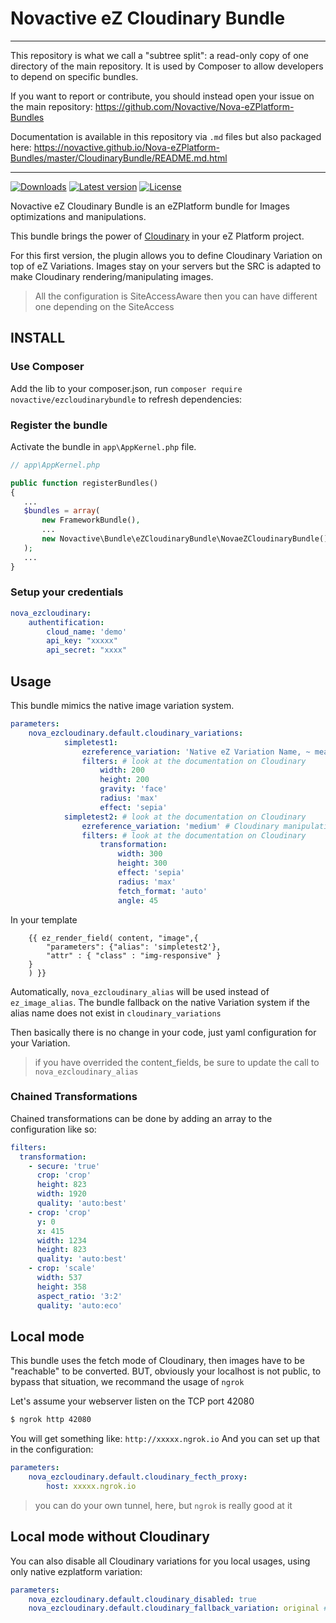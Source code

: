 # Novactive eZ Cloudinary Bundle

----

This repository is what we call a "subtree split": a read-only copy of one directory of the main repository. 
It is used by Composer to allow developers to depend on specific bundles.

If you want to report or contribute, you should instead open your issue on the main repository: https://github.com/Novactive/Nova-eZPlatform-Bundles

Documentation is available in this repository via `.md` files but also packaged here: https://novactive.github.io/Nova-eZPlatform-Bundles/master/CloudinaryBundle/README.md.html

----

[![Downloads](https://img.shields.io/packagist/dt/novactive/ezcloudinarybundle.svg?style=flat-square)](https://packagist.org/packages/novactive/ezcloudinarybundle)
[![Latest version](https://img.shields.io/github/release/Novactive/NovaeZCloudinaryBundle.svg?style=flat-square)](https://github.com/Novactive/NovaeZCloudinaryBundle/releases)
[![License](https://img.shields.io/packagist/l/novactive/ezcloudinarybundle.svg?style=flat-square)](LICENSE)

Novactive eZ Cloudinary Bundle is an eZPlatform bundle for Images optimizations and manipulations.

This bundle brings the power of [Cloudinary](https://demo.cloudinary.com/?mode=default) in your eZ Platform project.

For this first version, the plugin allows you to define Cloudinary Variation on top of eZ Variations.
Images stay on your servers but the SRC is adapted to make Cloudinary rendering/manipulating images.

> All the configuration is SiteAccessAware then you can have different one depending on the SiteAccess

## INSTALL

### Use Composer

Add the lib to your composer.json, run `composer require novactive/ezcloudinarybundle` to refresh dependencies:

### Register the bundle

Activate the bundle in `app\AppKernel.php` file.

```php
// app\AppKernel.php

public function registerBundles()
{
   ...
   $bundles = array(
       new FrameworkBundle(),
       ...
       new Novactive\Bundle\eZCloudinaryBundle\NovaeZCloudinaryBundle(),
   );
   ...
}
```

### Setup your credentials

```yaml
nova_ezcloudinary:
    authentification:
        cloud_name: 'demo'
        api_key: "xxxxx"
        api_secret: "xxxx"
```

## Usage

This bundle mimics the native image variation system.

```yaml
parameters:
    nova_ezcloudinary.default.cloudinary_variations:
            simpletest1:
                ezreference_variation: 'Native eZ Variation Name, ~ means original'
                filters: # look at the documentation on Cloudinary
                    width: 200
                    height: 200
                    gravity: 'face'
                    radius: 'max'
                    effect: 'sepia'
            simpletest2: # look at the documentation on Cloudinary
                ezreference_variation: 'medium' # Cloudinary manipulation are going to be base on the medium alias
                filters: # look at the documentation on Cloudinary
                    transformation:
                        width: 300
                        height: 300
                        effect: 'sepia'
                        radius: 'max'
                        fetch_format: 'auto'
                        angle: 45

```

In your template

```twig
    {{ ez_render_field( content, "image",{
        "parameters": {"alias": 'simpletest2'},
        "attr" : { "class" : "img-responsive" }
    }
    ) }}
```

Automatically, `nova_ezcloudinary_alias` will be used instead of `ez_image_alias`.
The bundle fallback on the native Variation system if the alias name does not exist in `cloudinary_variations`

Then basically there is no change in your code, just yaml configuration for your Variation.

> if you have overrided the content_fields, be sure to update the call to `nova_ezcloudinary_alias`


### Chained Transformations
Chained transformations can be done by adding an array to the configuration like so:
```yaml 
filters:
  transformation:
    - secure: 'true'
      crop: 'crop'
      height: 823
      width: 1920
      quality: 'auto:best'
    - crop: 'crop'
      y: 0
      x: 415
      width: 1234
      height: 823
      quality: 'auto:best'
    - crop: 'scale'
      width: 537
      height: 358
      aspect_ratio: '3:2'
      quality: 'auto:eco'
```

## Local mode

This bundle uses the fetch mode of Cloudinary, then images have to be "reachable" to be converted.
BUT, obviously your localhost is not public, to bypass that situation, we recommand the usage of `ngrok`

Let's assume your webserver listen on the TCP port 42080
```bash
$ ngrok http 42080
```

You will get something like:  `http://xxxxx.ngrok.io`
And you can set up that in the configuration:

```yaml
parameters:
    nova_ezcloudinary.default.cloudinary_fecth_proxy:
        host: xxxxx.ngrok.io
```

> you can do your own tunnel, here, but `ngrok` is really good at it

## Local mode without Cloudinary

You can also disable all Cloudinary variations for you local usages, using only native ezplatform variation:

```yaml
parameters:
    nova_ezcloudinary.default.cloudinary_disabled: true
    nova_ezcloudinary.default.cloudinary_fallback_variation: original # Will replace all unknown variation by original
```

